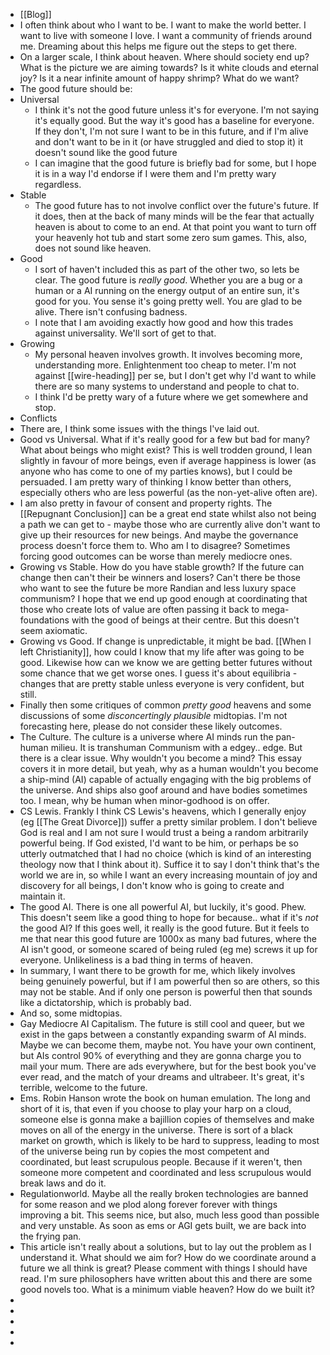- [[Blog]]
- I often think about who I want to be. I want to make the world better. I want to live with someone I love. I want a community of friends around me. Dreaming about this helps me figure out the steps to get there.
- On a larger scale, I think about heaven. Where should society end up? What is the picture we are aiming towards? Is it white clouds and eternal joy? Is it a near infinite amount of happy shrimp? What do we want?
- The good future should be:
- Universal
	- I think it's not the good future unless it's for everyone. I'm not saying it's equally good. But the way it's good has a baseline for everyone. If they don't, I'm not sure I want to be in this future, and if I'm alive and don't want to be in it (or have struggled and died to stop it) it doesn't sound like the good future
	- I can imagine that the good future is briefly bad for some, but I hope it is in a way I'd endorse if I were them and I'm pretty wary regardless.
- Stable
	- The good future has to not involve conflict over the future's future. If it does, then at the back of many minds will be the fear that actually heaven is about to come to an end. At that point you want to turn off your heavenly hot tub and start some zero sum games. This, also, does not sound like heaven.
- Good
	- I sort of haven't included this as part of the other two, so lets be clear. The good future is *really good*. Whether you are a bug or a human or a AI running on the energy output of an entire sun, it's good for you. You sense it's going pretty well. You are glad to be alive. There isn't confusing badness.
	- I note that I am avoiding exactly how good and how this trades against universality. We'll sort of get to that.
- Growing
	- My personal heaven involves growth. It involves becoming more, understanding more. Enlightenment too cheap to meter. I'm not against [[wire-heading]] per se, but I don't get why I'd want to while there are so many systems to understand and people to chat to.
	- I think I'd be pretty wary of a future where we get somewhere and stop.
- Conflicts
- There are, I think some issues with the things I've laid out.
- Good vs Universal. What if it's really good for a few but bad for many? What about beings who might exist? This is well trodden ground, I lean slightly in favour of more beings, even if average happiness is lower (as anyone who has come to one of my parties knows), but I could be persuaded. I am pretty wary of thinking I know better than others, especially others who are less powerful (as the non-yet-alive often are).
- I am also pretty in favour of consent and property rights. The [[Repugnant Conclusion]] can be a great end state whilst also not being a path we can get to - maybe those who are currently alive don't want to give up their resources for new beings. And maybe the governance process doesn't force them to. Who am I to disagree? Sometimes forcing good outcomes can be worse than merely mediocre ones.
- Growing vs Stable. How do you have stable growth? If the future can change then can't their be winners and losers? Can't there be those who want to see the future be more Randian and less luxury space communism? I hope that we end up good enough at coordinating that those who create lots of value are often passing it back to mega-foundations with the good of beings at their centre. But this doesn't seem axiomatic.
- Growing vs Good. If change is unpredictable, it might be bad. [[When I left Christianity]], how could I know that my life after was going to be good. Likewise how can we know we are getting better futures without some chance that we get worse ones. I guess it's about equilibria - changes that are pretty stable unless everyone is very confident, but still.
- Finally then some critiques of common *pretty good* heavens and some discussions of some *disconcertingly plausible* midtopias. I'm not forecasting here, please do not consider these likely outcomes.
- The Culture. The culture is a universe where AI minds run the pan-human milieu. It is transhuman Communism with a edgey.. edge. But there is a clear issue. Why wouldn't you become a mind? This essay covers it in more detail, but yeah, why as a human wouldn't you become a ship-mind (AI) capable of actually engaging with the big problems of the universe. And ships also goof around and have bodies sometimes too. I mean, why be human when minor-godhood is on offer.
- CS Lewis. Frankly I think CS Lewis's heavens, which I generally enjoy (eg [[The Great Divorce]]) suffer a pretty similar problem. I don't believe God is real and I am not sure I would trust a being a random arbitrarily powerful being. If God existed, I'd want to be him, or perhaps be so utterly outmatched that I had no choice (which is kind of an interesting theology now that I think about it). Suffice it to say I don't think that's the world we are in, so while I want an every increasing mountain of joy and discovery for all beings, I don't know who is going to create and maintain it.
- The good AI. There is one all powerful AI, but luckily, it's good. Phew. This doesn't seem like a good thing to hope for because.. what if it's *not* the good AI? If this goes well, it really is the good future. But it feels to me that near this good future are 1000x as many bad futures, where the AI isn't good, or someone scared of being ruled (eg me) screws it up for everyone. Unlikeliness is a bad thing in terms of heaven.
- In summary, I want there to be growth for me, which likely involves being genuinely powerful, but if I am powerful then so are others, so this may not be stable. And if only one person is powerful then that sounds like a dictatorship, which is probably bad.
- And so, some midtopias.
- Gay Mediocre AI Capitalism. The future is still cool and queer, but we exist in the gaps between a constantly expanding swarm of AI minds. Maybe we can become them, maybe not. You have your own continent, but AIs control 90% of everything and they are gonna charge you to mail your mum. There are ads everywhere, but for the best book you've ever read, and the match of your dreams and ultrabeer. It's great, it's terrible, welcome to the future.
- Ems. Robin Hanson wrote the book on human emulation. The long and short of it is, that even if you choose to play your harp on a cloud, someone else is gonna make a bajillion copies of themselves and make moves on all of the energy in the universe. There is sort of a black market on growth, which is likely to be hard to suppress, leading to most of the universe being run by copies the most competent and coordinated, but least scrupulous people. Because if it weren't, then someone more competent and coordinated and less scrupulous would break laws and do it.
- Regulationworld. Maybe all the really broken technologies are banned for some reason and we plod along forever forever with things improving a bit. This seems nice, but also, much less good than possible and very unstable. As soon as ems or AGI gets built, we are back into the frying pan.
- This article isn't really about a solutions, but to lay out the problem as I understand it. What should we aim for? How do we coordinate around a future we all think is great? Please comment with things I should have read. I'm sure philosophers have written about this and there are some good novels too. What is a minimum viable heaven? How do we built it?
-
-
-
-
-